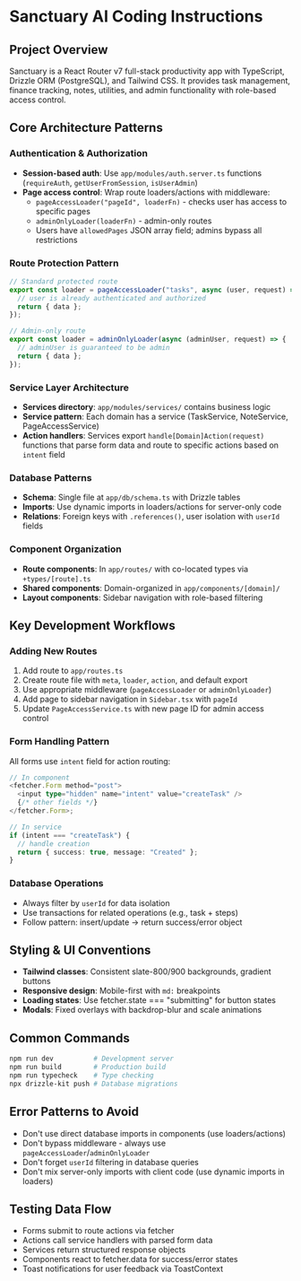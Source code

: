 # Sanctuary AI Coding Instructions

## Project Overview

Sanctuary is a React Router v7 full-stack productivity app with TypeScript, Drizzle ORM (PostgreSQL), and Tailwind CSS. It provides task management, finance tracking, notes, utilities, and admin functionality with role-based access control.

## Core Architecture Patterns

### Authentication & Authorization

- **Session-based auth**: Use `app/modules/auth.server.ts` functions (`requireAuth`, `getUserFromSession`, `isUserAdmin`)
- **Page access control**: Wrap route loaders/actions with middleware:
  - `pageAccessLoader("pageId", loaderFn)` - checks user has access to specific pages
  - `adminOnlyLoader(loaderFn)` - admin-only routes
  - Users have `allowedPages` JSON array field; admins bypass all restrictions

### Route Protection Pattern

```typescript
// Standard protected route
export const loader = pageAccessLoader("tasks", async (user, request) => {
  // user is already authenticated and authorized
  return { data };
});

// Admin-only route
export const loader = adminOnlyLoader(async (adminUser, request) => {
  // adminUser is guaranteed to be admin
  return { data };
});
```

### Service Layer Architecture

- **Services directory**: `app/modules/services/` contains business logic
- **Service pattern**: Each domain has a service (TaskService, NoteService, PageAccessService)
- **Action handlers**: Services export `handle[Domain]Action(request)` functions that parse form data and route to specific actions based on `intent` field

### Database Patterns

- **Schema**: Single file at `app/db/schema.ts` with Drizzle tables
- **Imports**: Use dynamic imports in loaders/actions for server-only code
- **Relations**: Foreign keys with `.references()`, user isolation with `userId` fields

### Component Organization

- **Route components**: In `app/routes/` with co-located types via `+types/[route].ts`
- **Shared components**: Domain-organized in `app/components/[domain]/`
- **Layout components**: Sidebar navigation with role-based filtering

## Key Development Workflows

### Adding New Routes

1. Add route to `app/routes.ts`
2. Create route file with `meta`, `loader`, `action`, and default export
3. Use appropriate middleware (`pageAccessLoader` or `adminOnlyLoader`)
4. Add page to sidebar navigation in `Sidebar.tsx` with `pageId`
5. Update `PageAccessService.ts` with new page ID for admin access control

### Form Handling Pattern

All forms use `intent` field for action routing:

```typescript
// In component
<fetcher.Form method="post">
  <input type="hidden" name="intent" value="createTask" />
  {/* other fields */}
</fetcher.Form>;

// In service
if (intent === "createTask") {
  // handle creation
  return { success: true, message: "Created" };
}
```

### Database Operations

- Always filter by `userId` for data isolation
- Use transactions for related operations (e.g., task + steps)
- Follow pattern: insert/update -> return success/error object

## Styling & UI Conventions

- **Tailwind classes**: Consistent slate-800/900 backgrounds, gradient buttons
- **Responsive design**: Mobile-first with `md:` breakpoints
- **Loading states**: Use fetcher.state === "submitting" for button states
- **Modals**: Fixed overlays with backdrop-blur and scale animations

## Common Commands

```bash
npm run dev          # Development server
npm run build        # Production build
npm run typecheck    # Type checking
npx drizzle-kit push # Database migrations
```

## Error Patterns to Avoid

- Don't use direct database imports in components (use loaders/actions)
- Don't bypass middleware - always use `pageAccessLoader`/`adminOnlyLoader`
- Don't forget `userId` filtering in database queries
- Don't mix server-only imports with client code (use dynamic imports in loaders)

## Testing Data Flow

- Forms submit to route actions via fetcher
- Actions call service handlers with parsed form data
- Services return structured response objects
- Components react to fetcher.data for success/error states
- Toast notifications for user feedback via ToastContext

